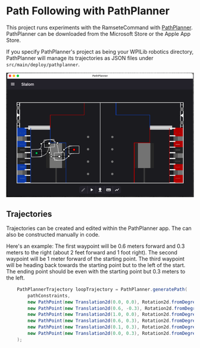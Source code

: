 # Path Following with PathPlanner

This project runs experiments with the RamseteCommand with [PathPlanner](https://github.com/mjansen4857/pathplanner/wiki).  PathPlanner can be downloaded from the Microsoft Store or the Apple App Store.

If you specify PathPlanner's project as being your WPILib robotics directory, PathPlanner will manage its trajectories as JSON files under `src/main/deploy/pathplanner`.

![PathPlanner App](./img/PathPlanner.png)

## Trajectories

Trajectories can be created and edited within the PathPlanner app.  The can also be constructed manually in code.

Here's an example:
The first waypoint will be 0.6 meters forward and 0.3 meters to the right (about 2 feet forward and 1 foot right).  The second waypoint will be 1 meter forward of the starting point.  The third waypoint will be heading back towards the starting point but to the left of the start.  The ending point should be even with the starting point but 0.3 meters to the left.
```java
    PathPlannerTrajectory loopTrajectory = PathPlanner.generatePath(
        pathConstraints,
        new PathPoint(new Translation2d(0.0, 0.0), Rotation2d.fromDegrees(0)), 
        new PathPoint(new Translation2d(0.6, -0.3), Rotation2d.fromDegrees(0)), 
        new PathPoint(new Translation2d(1.0, 0.0), Rotation2d.fromDegrees(90)), 
        new PathPoint(new Translation2d(0.6, 0.3), Rotation2d.fromDegrees(180)), 
        new PathPoint(new Translation2d(0.1, 0.3), Rotation2d.fromDegrees(180)), 
        new PathPoint(new Translation2d(0.0, 0.3), Rotation2d.fromDegrees(180)) 
    );
```
